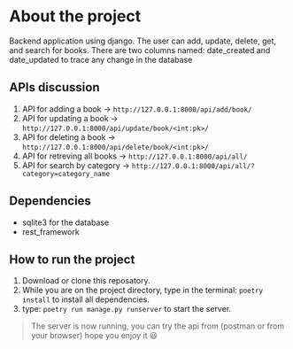 # About the project

Backend application using django.
The user can add, update, delete, get, and search for books.
There are two columns named: date_created and date_updated to trace any change in the database

## APIs discussion

1. API for adding a book -> `http://127.0.0.1:8000/api/add/book/`
2. API for updating a book -> `http://127.0.0.1:8000/api/update/book/<int:pk>/`
3. API for deleting a book -> `http://127.0.0.1:8000/api/delete/book/<int:pk>/`
4. API for retreving all books -> `http://127.0.0.1:8000/api/all/`
5. API for search by category -> `http://127.0.0.1:8000/api/all/?category=category_name`

## Dependencies

- sqlite3 for the database
- rest_framework

## How to run the project

1. Download or clone this reposatory.
2. While you are on the project directory, type in the terminal: `poetry install` to install all dependencies.
3. type: `poetry run manage.py runserver` to start the server.

> The server is now running, you can try the api from (postman or from your browser) hope you enjoy it 😃
